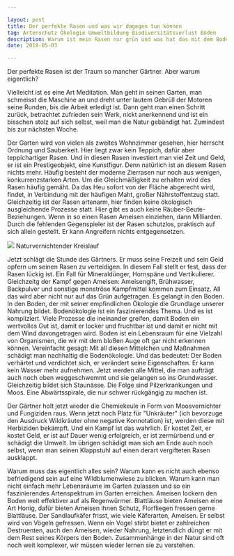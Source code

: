 ```yaml
---

layout: post
title: Der perfekte Rasen und was wir dagegen tun können
tag: Artenschutz Ökologie Umweltbildung Biodiversitätsverlust Boden
description: Warum ist mein Rasen nur grün und was hat das mit dem Boden zu tun?
date: 2018-05-03

---
```


Der perfekte Rasen ist der Traum so mancher Gärtner. Aber warum eigentlich?

Vielleicht ist es eine Art Meditation. Man geht in seinen Garten, man schmeisst die Maschine an und dreht unter lautem Gebrüll der Motoren seine Runden, bis die Arbeit erledigt ist. Dann geht man einen Schritt zurück, betrachtet zufrieden sein Werk, nickt anerkennend und ist ein bisschen stolz auf sich selbst, weil man die Natur gebändigt hat. Zumindest bis zur nächsten Woche. 

Der Garten wird von vielen als zweites Wohnzimmer gesehen, hier herrscht Ordnung und Sauberkeit. Hier liegt zwar kein Teppich, dafür aber teppichartiger Rasen. Und in diesen Rasen investiert man viel Zeit und Geld, er ist ein Prestigeobjekt, eine Kunstfigur. Denn natürlich ist an diesem Rasen nichts mehr. Häufig besteht der moderne Zierrasen nur noch aus wenigen, konkurrenzstarken Arten. Um die Gleichmäßigkeit zu erhalten wird des Rasen häufig gemäht. Da das Heu sofort von der Fläche abgerecht wird, findet, in Verbindung mit der häufigen Maht, großer Nährstoffentzug statt. Gleichzeitig ist der Rasen artenarm, hier finden keine ökologisch ausgleichende Prozesse statt. Hier gibt es auch keine Räuber-Beute-Beziehungen. Wenn in so einen Rasen Ameisen einziehen, dann Milliarden. Durch die fehlenden Gegenspieler ist der Rasen schutzlos, praktisch auf sich allein gestellt. Er kann Angreifern nichts entgegensetzen. 

<span class="image fit" >
<img src="/images/Bodenökologie-full_color.png">
Naturvernichtender Kreislauf
</span>

Jetzt schlägt die Stunde des Gärtners. Er muss seine Freizeit und sein Geld opfern um seinen Rasen zu verteidigen. In diesem Fall stellt er fest, dass der Rasen lückig ist. Ein Fall für Mineraldünger, Hornspäne und Vertikulierer. Gleichzeitg der Kampf gegen Ameisen: Ameisengift, Brühwasser, Backpulver und sonstige monströse Kampfmittel kommen zum Einsatz. All das wird aber nicht nur auf das Grün aufgetragen. Es gelangt in den Boden. In den Boden, der mit seiner empfindlichen Ökologie die Grundlage unserer Nahrung bildet. Bodenökologie ist ein faszinierendes Thema. Und es ist kompliziert. Viele Prozesse die ineinander greifen, damit Boden ein wertvolles Gut ist, damit er locker und fruchtbar ist und damit er nicht mit dem Wind davongetragen wird. Boden ist ein Lebensraum für eine Vielzahl von Organismen, die wir mit dem bloßen Auge oft gar nicht erkennen können. Vereinfacht gesagt: Mit all diesen Mittelchen und Maßnahmen schädigt man nachhaltig die Bodenökologie. Und das bedeutet: Der Boden verhärtet und verdichtet sich, er verändert seine Eigenschaften. Er kann kein Wasser mehr aufnehmen. Jetzt werden alle Mittel, die man aufträgt auch noch oben weggeschwemmt und sie gelangen so ins Grundwasser. Gleichzeitig bildet sich Staunässe. Die Folge sind Pilzerkrankungen und Moos. Eine Abwärtsspirale, die nur schwer rückgängig zu machen ist.

Der Gärtner holt jetzt wieder die Chemiekeule in Form von Moosvernichter und Fungiziden raus. Wenn jetzt noch Platz für "Unkräuter" (ich bevorzuge den Ausdruck Wildkräuter ohne negative Konnotation) ist, werden diese mit Herbiziden bekämpft. Und ein Kampf ist das wahrlich. Er kostet Zeit, er kostet Geld, er ist auf Dauer wenig erfolgreich, er ist zermürbend und er schädigt die Umwelt. Im übrigen schädigt man sich am Ende auch noch selbst, wenn man seinen Klappstuhl auf einen derart vergifteten Rasen ausklappt.

Warum muss das eigentlich alles sein? Warum kann es nicht auch ebenso befriedigend sein auf eine Wildblumenwiese zu blicken. Warum kann man nicht einfach mehr Lebensräume im Garten zulassen und so ein faszinierendes Artenspektrum im Garten erreichen. Ameisen lockern den Boden weit effektiver auf als Regenwürmer. Blattläuse bieten Ameisen eine Art Honig, dafür bieten Ameisen ihnen Schutz, Florfliegen fressen gerne Blattläuse. Der Sandlaufkäfer frisst, wie viele Käferarten, Ameisen. Er selbst wird von Vögeln gefressen. Wenn ein Vogel stirbt bietet er zahlreichen Destruenten, auch den Ameisen, wieder Nahrung, letztendlich düngt er mit dem Rest seines Körpers den Boden. Zusammenhänge in der Natur sind oft noch weit komplexer, wir müssen wieder lernen sie zu verstehen. 




